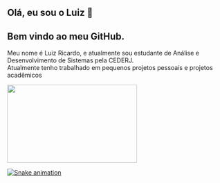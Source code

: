 ## Olá, eu sou o Luiz 👋

## Bem vindo ao meu GitHub.
<p> Meu nome é Luiz Ricardo, e atualmente sou estudante de Análise e Desenvolvimento de Sistemas pela CEDERJ. </br> 
Atualmente tenho trabalhado em pequenos projetos pessoais e projetos acadêmicos </p>

<div>
<a href="https://github.com/Luizrdsx">
<img height="180em" src="https://github-readme-stats.vercel.app/api/top-langs/?username=Luizrdsx&layout=compact&langs_count=7&theme=dracula" width="300"/>
</div>
  
![Snake animation](https://github.com/Luizrdsx/Luizrdsx/blob/output/github-contribution-grid-snake.svg)
